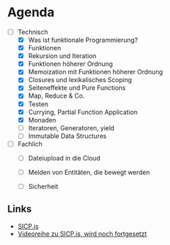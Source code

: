 # Agenda

- [ ] Technisch
  - [x] Was ist funktionale Programmierung?
  - [x] Funktionen
  - [x] Rekursion und Iteration
  - [x] Funktionen höherer Ordnung
  - [x] Memoization mit Funktionen höherer Ordnung
  - [x] Closures und lexikalisches Scoping
  - [x] Seiteneffekte und Pure Functions
  - [x] Map, Reduce & Co.
  - [x] Testen
  - [x] Currying, Partial Function Application
  - [x] Monaden
  - [ ] Iteratoren, Generatoren, yield
  - [ ] Immutable Data Structures

- [ ] Fachlich
  - [ ] Dateiupload in die Cloud
  - [ ] Melden von Entitäten, die bewegt werden
  - [ ] Sicherheit


## Links

- [SICP.js](https://www.amazon.de/dp/0262543230)
- [Videoreihe zu SICP.js, wird noch fortgesetzt](https://www.youtube.com/playlist?list=PL6QrD7_cU23nAxplr627pg0AuHBIsjM8k)
